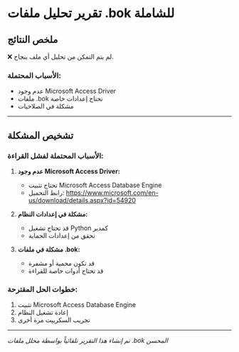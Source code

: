 # تقرير تحليل ملفات .bok للشاملة

## ملخص النتائج

❌ لم يتم التمكن من تحليل أي ملف بنجاح.

### الأسباب المحتملة:
- عدم وجود Microsoft Access Driver
- ملفات .bok تحتاج إعدادات خاصة
- مشكلة في الصلاحيات


---

## تشخيص المشكلة

### الأسباب المحتملة لفشل القراءة:
1. **عدم وجود Microsoft Access Driver:**
   - تحتاج تثبيت Microsoft Access Database Engine
   - رابط التحميل: https://www.microsoft.com/en-us/download/details.aspx?id=54920

2. **مشكلة في إعدادات النظام:**
   - قد تحتاج تشغيل Python كمدير
   - تحقق من إعدادات الحماية

3. **مشكلة في ملفات .bok:**
   - قد تكون محمية أو مشفرة
   - قد تحتاج أدوات خاصة للقراءة

### خطوات الحل المقترحة:
1. تثبيت Microsoft Access Database Engine
2. إعادة تشغيل النظام
3. تجريب السكريپت مرة أخرى


---
*تم إنشاء هذا التقرير تلقائياً بواسطة محلل ملفات .bok المحسن*
